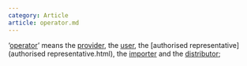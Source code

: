 ```yaml
---
category: Article
article: operator.md
---
```


‘[operator](operator.html)’ means the [provider](provider.html), the [user](user.html), the [authorised representative](authorised representative.html), the [importer](importer.html) and the [distributor](distributor.html);